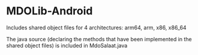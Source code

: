 # MDOLib-Android

Includes shared object files for 4 architectures: arm64, arm, x86, x86_64

The java source (declaring the methods that have been implemented in the shared object files) is included in MdoSalaat.java
